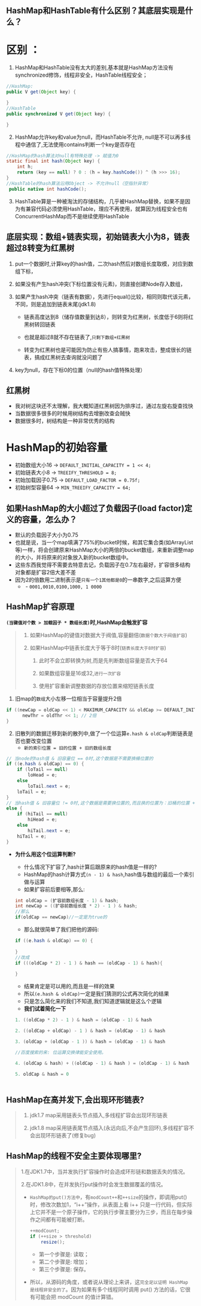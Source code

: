 ## HashMap和HashTable有什么区别？其底层实现是什么？ 

# 区别 ： 

1. HashMap和HashTable没有太大的差别,基本就是HashMap⽅法没有synchronized修饰，线程⾮安全，HashTable线程安全； 

```java
//HashMap:
public V get(Object key) {

}
//HashTable
public synchronized V get(Object key) {

}
```



2. HashMap允许key和value为null，⽽HashTable不允许, null是不可以再多线程中通信了,无法使用contains判断一个key是否存在

```java
//HashMap的hash算法对null有特殊处理 -> 赋值为0
static final int hash(Object key) {
    int h;
    return (key == null) ? 0 : (h = key.hashCode()) ^ (h >>> 16);
}
//HashTable的hash算法沿用Object -> 不允许null（空指针异常）
 public native int hashCode();
```

3. HashTable算是一种被淘汰的存储结构，几乎被HashMap替换，如果不是因为有兼容代码必须使用HashTable，理应不再使用，就算因为线程安全也有ConcurrentHashMap而不是继续使用HashTable

## 底层实现：数组+链表实现，初始链表大小为8，链表超过8转变为红黑树 

1. put一个数据时,计算key的hash值，⼆次hash然后对数组⻓度取模，对应到数组下标， 

2. 如果没有产⽣hash冲突(下标位置没有元素)，则直接创建Node存⼊数组， 

3. 如果产⽣hash冲突（链表有数据），先进⾏equal()⽐较，相同则取代该元素，不同，则是追加到链表末尾(jdk1.8)

   - 链表⾼度达到8（储存值数量到达8），则转变为红⿊树，⻓度低于6则将红⿊树转回链表
   - 也就是超过8就不存在链表了,`只剩下数组+红黑树`

   - 转变为红⿊树也是可能因为防止有些人搞事情，跑来攻击，整成很长的链表，搞成红黑树去查询就没问题了

4. key为null，存在下标0的位置（null的hash值特殊处理）

## 红黑树

- 我对树这块还不太理解，我大概知道红黑树因为排序过，通过左旋右旋查找快
- 当数据很多很多的时候用树结构去增删改查会贼快
- 数据很多时，树结构是一种非常优秀的结构

# HashMap的初始容量

- 初始数组大小16 -> `DEFAULT_INITIAL_CAPACITY = 1 << 4;`
- 初始链表大小8 -> `TREEIFY_THRESHOLD = 8;`
- 初始加载因子0.75  -> `DEFAULT_LOAD_FACTOR = 0.75f;`
- 初始树型容量64  -> `MIN_TREEIFY_CAPACITY = 64;`

## 如果HashMap的大小超过了负载因子(load factor)定义的容量，怎么办？

- 默认的负载因子大小为0.75
- 也就是说，当一个map填满了75%的bucket时候，和其它集合类(如ArrayList等)一样，将会创建原来HashMap大小的两倍的bucket数组，来重新调整map的大小，并将原来的对象放入新的bucket数组中。
- 这些东西我觉得不需要去特意去记，负载因子在0.7左右最好，扩容很多结构对象都是扩容2倍大差不差
- 因为2的倍数用二进制表示是`只有一个1其他都是0`的一串数字,之后运算方便
  - ​	- `0001,0010,0100,1000, 1 0000` 

## HashMap扩容原理

**`(当键值对个数 > 加载因子 * 数组长度)`时,HashMap会触发扩容**

> 1. 如果HashMap的键值对数据大于阀值,容量翻倍(`数据个数大于阀值扩容`)
>
> 2. 如果HashMap中链表长度大于等于8时(`链表长度大于8时扩容`)
>    1. 此时不会立即转换为树,而是先判断数组容量是否大于64
>    2. 如果数组容量是16或32,`进行一次扩容`
>
>    3. 使用扩容重新调整数据的存放位置来缩短链表长度

1. 旧map的`数组`大小左移一位相当于容量提升2倍

```java
if ((newCap = oldCap << 1) < MAXIMUM_CAPACITY && oldCap >= DEFAULT_INITIAL_CAPACITY){
      newThr = oldThr << 1; // 2倍
}        
```

2. 旧散列的数据迁移到新的散列中,做了一个位运算`e.hash & oldCap`判断链表是否也要改变位置
   - `新的索引位置 = 旧的位置 + 旧的数组长度`

```java
// 当node的hash值 & 旧容量位 == 0时,这个数据是不需要换桶位置的
if ((e.hash & oldCap) == 0) {
    if (loTail == null)
        loHead = e;
    else
        loTail.next = e;
    loTail = e;
}
// 当hash值 & 旧容量位 != 0时,这个数据是需要换位置的,而且换的位置为：旧桶的位置 + oldCap
else {
    if (hiTail == null)
        hiHead = e;
    else
        hiTail.next = e;
    hiTail = e;
}
```

- **为什么用这个位运算判断?**

  - 什么情况下扩容了,hash计算后跟原来的hash值是一样的?
  - HashMap的hash计算方式`(n - 1) & hash`,hash值与数组的最后一个索引做与运算
  - 如果扩容前后要相等,那么:

  ```java
  int oldCap = (扩容前数组长度 - 1) & hash;
  int newCap = ((扩容前数组长度 * 2) - 1 ) & hash;
  //那么
  if(oldCap == newCap)//一定是为true的
  ```

  - 那么就很简单了我们把他的源码:

  ```java
  if ((e.hash & oldCap) == 0) {
      
  }
  //改成
  if (((oldCap * 2) - 1 ) & hash == (oldCap - 1) & hash){
      
  }
  ```

  - 结果肯定是可以用的,而且是一样的效果
  - 所以`(e.hash & oldCap)`一定是我们猜测的公式再次简化的结果
  - 只是怎么简化来的我们不知道,我们知道逻辑就是这么个逻辑
  - **我们试着简化一下**

  ```java
  1. ((oldCap * 2) - 1 ) & hash = (oldCap - 1) & hash
  
  2. ((oldCap + oldCap) - 1 ) & hash = (oldCap - 1) & hash
  
  3. (oldCap + (oldCap - 1 )) & hash = (oldCap - 1) & hash
  
  //百度搜索的来: 位运算交换律能安全使用。
  
  4. (oldCap & hash) + ((oldCap - 1) & hash ) = (oldCap - 1) & hash
  
  5. oldCap & hash = 0
      
  ```

## HashMap在高并发下,会出现环形链表?

> 1. jdk1.7 map采用链表头节点插入,多线程扩容会出现环形链表
>
> 2. jdk1.8 map采用链表尾节点插入(永远向后,不会产生回环),多线程扩容不会出现环形链表了(修复bug)

## HashMap的线程不安全主要体现哪里?

> 1.在JDK1.7中，当并发执行扩容操作时会造成环形链和数据丢失的情况。
>
> 2.在JDK1.8中，在并发执行put操作时会发生数据覆盖的情况。
>
> - `HashMap的put()方法中`，有`modCount++`和`++size`的操作，即调用put()时，修改次数加1，“i++”操作，从表面上看 i++ 只是一行代码，但实际上它并不是一个原子操作，它的执行步骤主要分为三步，而且在每步操作之间都有可能被打断。
>
>   ```java
>   ++modCount;
>   if (++size > threshold)
>       resize();
>   ```
>
>   - 第一个步骤是: 读取；
>   - 第二个步骤是: 增加；
>   - 第三个步骤是: 保存。
>
> - 所以，从源码的角度，或者说从理论上来讲，这`完全足以证明 HashMap 是线程非安全的了`。因为如果有多个线程同时调用 put() 方法的话，它很有可能会把 modCount 的值计算错。

